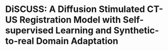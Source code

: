 # DiSCUSS: A Diffusion Stimulated CT-US Registration Model with Self-supervised Learning and Synthetic-to-real Domain Adaptation


